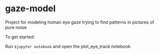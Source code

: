# gaze-model
Project for modeling human eye gaze trying to find patterns in pictures of pure noise

To get started:

Run `$jupyter notebook` and open the plot_eye_track notebook
